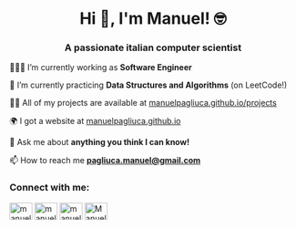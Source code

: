 <h1 align="center">Hi 👋, I'm Manuel! 🤓</h1>
<h3 align="center">A passionate italian computer scientist</h3>

<!--

<a href="https://instagram.com/pagliucamanuel" target="blank"><img align="center" src="https://raw.githubusercontent.com/rahuldkjain/github-profile-readme-generator/master/src/images/icons/Social/instagram.svg" alt="pagliucamanuel" height="30" width="40" /></a>

-->
👨🏻‍💻 I’m currently working as **Software Engineer**

🌱 I’m currently practicing **Data Structures and Algorithms** (on LeetCode!)

👨‍💻 All of my projects are available at [manuelpagliuca.github.io/projects](https://manuelpagliuca.github.io/#projects)

🌍 I got a website at [manuelpagliuca.github.io](https://manuelpagliuca.github.io)

💬 Ask me about **anything you think I can know!**

📫 How to reach me **pagliuca.manuel@gmail.com**

<h3 align="left">Connect with me:</h3>
<p align="left">
<a href="https://linkedin.com/in/manuelpagliuca" target="blank"><img align="center" src="https://raw.githubusercontent.com/rahuldkjain/github-profile-readme-generator/master/src/images/icons/Social/linked-in-alt.svg" alt="manuelpagliuca" height="30" width="40" /></a>
<a href="https://leetcode.com/manuelpagliuca/" target="blank"><img align="center" src="https://raw.githubusercontent.com/rahuldkjain/github-profile-readme-generator/master/src/images/icons/Social/leet-code.svg" alt="manuelpagliuca" height="30" width="40" /></a>
<a href="https://twitter.com/pagliucamanuel" target="blank"><img align="center" src="https://raw.githubusercontent.com/rahuldkjain/github-profile-readme-generator/master/src/images/icons/Social/twitter.svg" alt="manuelpagliuca" height="30" width="40" /></a>
<a href="https://discord.gg/Manuel Pagliuca#3710" target="blank"><img align="center" src="https://raw.githubusercontent.com/rahuldkjain/github-profile-readme-generator/master/src/images/icons/Social/discord.svg" alt="Manuel Pagliuca#3710" height="30" width="40" /></a>
</p>
